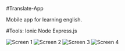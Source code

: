 #Translate-App

Mobile app for learning english.

#Tools:
Ionic
Node
Express.js

![Screen 1](https://imgur.com/GPNcroK)
![Screen 2](https://imgur.com/EoN2DJx)
![Screen 3](https://imgur.com/nYn7txa)
![Screen 4](https://imgur.com/QwPSZzj)

